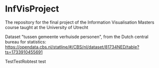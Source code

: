 # InfVisProject
The repository for the final project of the Information Visualisation Masters course taught at the University of Utrecht

Dataset "tussen gemeente verhuisde personen", from the Dutch central bureau for statistics: https://opendata.cbs.nl/statline/#/CBS/nl/dataset/81734NED/table?ts=1733910455691

TestTestRobtest
test
